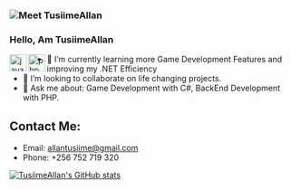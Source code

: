 ### <img src="https://media.giphy.com/media/L1R1tvI9svkIWwpVYr/giphy.gif" alt="Meet TusiimeAllan"> 

### Hello, Am TusiimeAllan

<img src="https://raw.githubusercontent.com/jmnote/z-icons/master/svg/javascript.svg" width="30" align="left" alt="javacript">
<img src="https://raw.githubusercontent.com/jmnote/z-icons/master/svg/php.svg" width="30" align="left" alt="php">

- 🌱 I’m currently learning more Game Development Features and improving my .NET Efficiency
- 👯 I’m looking to collaborate on life changing projects.
- 💬 Ask me about: Game Development with C#, BackEnd Development with PHP.

## Contact Me:
- Email: allantusiime@gmail.com
- Phone: +256 752 719 320


[![TusiimeAllan's GitHub stats](https://github-readme-stats.vercel.app/api?username=TusiimeAllan&count_private=true&show_icons=true&theme=prussian)](https://github.com/anuraghazra/github-readme-stats)

